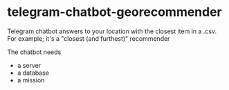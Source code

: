 # telegram-chatbot-georecommender
Telegram chatbot answers to your location with the closest item in a .csv. For example; it's a "closest (and furthest)" recommender

The chatbot needs
* a server
* a database
* a mission

